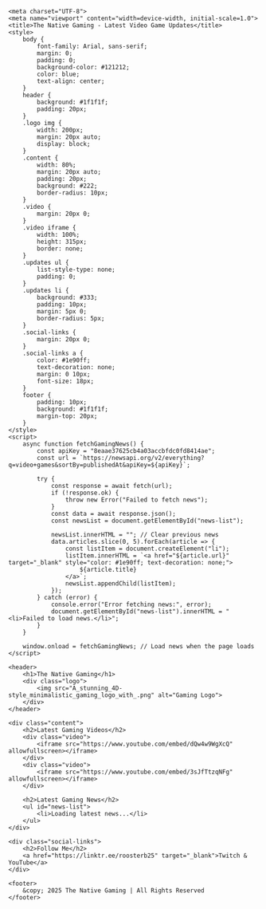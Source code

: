 <html lang="en">
<head>

    <meta charset="UTF-8">
    <meta name="viewport" content="width=device-width, initial-scale=1.0">
    <title>The Native Gaming - Latest Video Game Updates</title>
    <style>
        body {
            font-family: Arial, sans-serif;
            margin: 0;
            padding: 0;
            background-color: #121212;
            color: blue;
            text-align: center;
        }
        header {
            background: #1f1f1f;
            padding: 20px;
        }
        .logo img {
            width: 200px;
            margin: 20px auto;
            display: block;
        }
        .content {
            width: 80%;
            margin: 20px auto;
            padding: 20px;
            background: #222;
            border-radius: 10px;
        }
        .video {
            margin: 20px 0;
        }
        .video iframe {
            width: 100%;
            height: 315px;
            border: none;
        }
        .updates ul {
            list-style-type: none;
            padding: 0;
        }
        .updates li {
            background: #333;
            padding: 10px;
            margin: 5px 0;
            border-radius: 5px;
        }
        .social-links {
            margin: 20px 0;
        }
        .social-links a {
            color: #1e90ff;
            text-decoration: none;
            margin: 0 10px;
            font-size: 18px;
        }
        footer {
            padding: 10px;
            background: #1f1f1f;
            margin-top: 20px;
        }
    </style>
    <script>
        async function fetchGamingNews() {
            const apiKey = "8eaae37625cb4a03accbfdc0fd8414ae";
            const url = `https://newsapi.org/v2/everything?q=video+games&sortBy=publishedAt&apiKey=${apiKey}`;

            try {
                const response = await fetch(url);
                if (!response.ok) {
                    throw new Error("Failed to fetch news");
                }
                const data = await response.json();
                const newsList = document.getElementById("news-list");

                newsList.innerHTML = ""; // Clear previous news
                data.articles.slice(0, 5).forEach(article => {
                    const listItem = document.createElement("li");
                    listItem.innerHTML = `<a href="${article.url}" target="_blank" style="color: #1e90ff; text-decoration: none;">
                        ${article.title}
                    </a>`;
                    newsList.appendChild(listItem);
                });
            } catch (error) {
                console.error("Error fetching news:", error);
                document.getElementById("news-list").innerHTML = "<li>Failed to load news.</li>";
            }
        }

        window.onload = fetchGamingNews; // Load news when the page loads
    </script>
</head>
<body>

    <header>
        <h1>The Native Gaming</h1>
        <div class="logo">
            <img src="A_stunning_4D-style_minimalistic_gaming_logo_with_.png" alt="Gaming Logo">
        </div>
    </header>

    <div class="content">
        <h2>Latest Gaming Videos</h2>
        <div class="video">
            <iframe src="https://www.youtube.com/embed/dQw4w9WgXcQ" allowfullscreen></iframe>
        </div>
        <div class="video">
            <iframe src="https://www.youtube.com/embed/3sJfTtzqNFg" allowfullscreen></iframe>
        </div>

        <h2>Latest Gaming News</h2>
        <ul id="news-list">
            <li>Loading latest news...</li>
        </ul>
    </div>

    <div class="social-links">
        <h2>Follow Me</h2>
        <a href="https://linktr.ee/roosterb25" target="_blank">Twitch & YouTube</a>
    </div>

    <footer>
        &copy; 2025 The Native Gaming | All Rights Reserved
    </footer>

</body>
</html>
